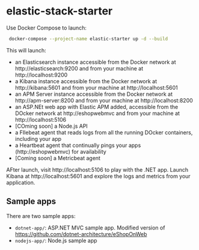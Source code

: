 # elastic-stack-starter

Use Docker Compose to launch:

```bash
 docker-compose --project-name elastic-starter up -d --build
```

This will launch:
- an Elasticsearch instance accessible from the Docker network at http://elasticsearch:9200 and from your machine at http://localhost:9200
- a Kibana instance accessible from the Docker network at http://kibana:5601 and from your machine at http://localhost:5601
- an APM Server instance accessible from the Docker network at http://apm-server:8200 and from your machine at http://localhost:8200
- an ASP.NEt web app with Elastic APM added, accessible from the DOcker network at http://eshopwebmvc and from your machine at http://localhost:5106
- [COming soon] a Node.js API
- a FIlebeat agent that reads logs from all the running DOcker containers, including your app
- a Heartbeat agent that continually pings your apps (http://eshopwebmvc) for availability
- [Coming soon] a Metricbeat agent

AFter launch, visit http://localhost:5106 to play with the .NET app. Launch Kibana at http://localhost:5601 and explore the logs and metrics from your application.

## Sample apps
There are two sample apps:
- `dotnet-app/`: ASP.NET MVC sample app. Modified version of https://github.com/dotnet-architecture/eShopOnWeb
- `nodejs-app/`: Node.js sample app
